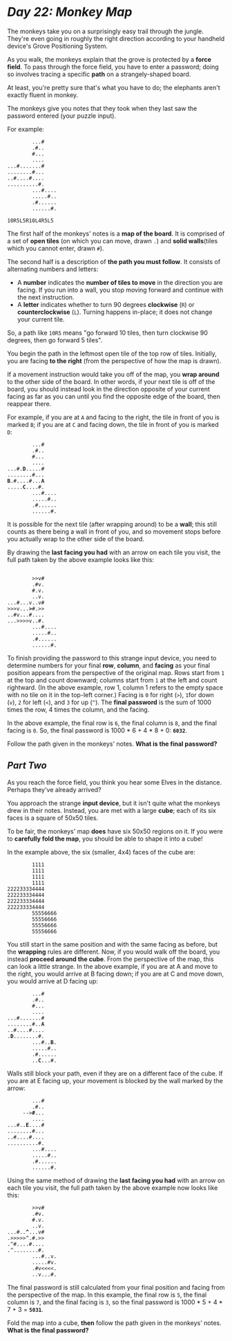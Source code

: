 # ___Day 22: Monkey Map___

The monkeys take you on a surprisingly easy trail through the jungle. They're even going in roughly the right direction according to your handheld device's Grove Positioning System.

As you walk, the monkeys explain that the grove is protected by a __force field__. To pass through the force field, you have to enter a password; doing so involves tracing a specific __path__ on a strangely-shaped board.

At least, you're pretty sure that's what you have to do; the elephants aren't exactly fluent in monkey.

The monkeys give you notes that they took when they last saw the password entered (your puzzle input).

For example:

```
        ...#
        .#..
        #...
        ....
...#.......#
........#...
..#....#....
..........#.
        ...#....
        .....#..
        .#......
        ......#.

10R5L5R10L4R5L5
```

The first half of the monkeys' notes is a __map of the board__. It is comprised of a set of __open tiles__ (on which you can move, drawn `.`) and __solid walls__(tiles which you cannot enter, drawn `#`).

The second half is a description of __the path you must follow__. It consists of alternating numbers and letters:

*   A __number__ indicates the __number of tiles to move__ in the direction you are facing. If you run into a wall, you stop moving forward and continue with the next instruction.
*   A __letter__ indicates whether to turn 90 degrees __clockwise__ (`R`) or __counterclockwise__ (`L`). Turning happens in-place; it does not change your current tile.

So, a path like `10R5` means "go forward 10 tiles, then turn clockwise 90 degrees, then go forward 5 tiles".

You begin the path in the leftmost open tile of the top row of tiles. Initially, you are facing __to the right__ (from the perspective of how the map is drawn).

If a movement instruction would take you off of the map, you __wrap around__ to the other side of the board. In other words, if your next tile is off of the board, you should instead look in the direction opposite of your current facing as far as you can until you find the opposite edge of the board, then reappear there.

For example, if you are at `A` and facing to the right, the tile in front of you is marked `B`; if you are at `C` and facing down, the tile in front of you is marked `D`:

<pre><code>        ...#
        .#..
        #...
        ....
...#.<b>D</b>.....#
........#...
<b>B</b>.#....#...<b>A</b>
.....<b>C</b>....#.
        ...#....
        .....#..
        .#......
        ......#.
</code></pre>

It is possible for the next tile (after wrapping around) to be a __wall__; this still counts as there being a wall in front of you, and so movement stops before you actually wrap to the other side of the board.

By drawing the __last facing you had__ with an arrow on each tile you visit, the full path taken by the above example looks like this:

<pre><code>
        >>v#    
        .#v.    
        #.v.    
        ..v.    
...#...v..v#    
>>>v...<b>></b>#.>>    
..#v...#....    
...>>>>v..#.    
        ...#....
        .....#..
        .#......
        ......#.
</code></pre>

To finish providing the password to this strange input device, you need to determine numbers for your final __row__, __column__, and __facing__ as your final position appears from the perspective of the original map. Rows start from `1` at the top and count downward; columns start from `1` at the left and count rightward. (In the above example, row 1, column 1 refers to the empty space with no tile on it in the top-left corner.) Facing is `0` for right (`>`), `1`for down (`v`), `2` for left (`<`), and `3` for up (`^`). The __final password__ is the sum of 1000 times the row, 4 times the column, and the facing.

In the above example, the final row is `6`, the final column is `8`, and the final facing is `0`. So, the final password is 1000 \* 6 + 4 \* 8 + 0: __`6032`__.

Follow the path given in the monkeys' notes. __What is the final password?__

## ___Part Two___

As you reach the force field, you think you hear some Elves in the distance. Perhaps they've already arrived?

You approach the strange __input device__, but it isn't quite what the monkeys drew in their notes. Instead, you are met with a large __cube__; each of its six faces is a square of 50x50 tiles.

To be fair, the monkeys' map __does__ have six 50x50 regions on it. If you were to __carefully fold the map__, you should be able to shape it into a cube!

In the example above, the six (smaller, 4x4) faces of the cube are:

```
        1111
        1111
        1111
        1111
222233334444
222233334444
222233334444
222233334444
        55556666
        55556666
        55556666
        55556666
```

You still start in the same position and with the same facing as before, but the __wrapping__ rules are different. Now, if you would walk off the board, you instead __proceed around the cube__. From the perspective of the map, this can look a little strange. In the above example, if you are at A and move to the right, you would arrive at B facing down; if you are at C and move down, you would arrive at D facing up:

<pre><code>        ...#
        .#..
        #...
        ....
...#.......#
........#..<b>A</b>
..#....#....
.<b>D</b>........#.
        ...#..<b>B</b>.
        .....#..
        .#......
        ..<b>C</b>...#.
</code></pre>

Walls still block your path, even if they are on a different face of the cube. If you are at E facing up, your movement is blocked by the wall marked by the arrow:

<pre><code>        ...#
        .#..
     --><b>#</b>...
        ....
...#..<b>E</b>....#
........#...
..#....#....
..........#.
        ...#....
        .....#..
        .#......
        ......#.
</code></pre>

Using the same method of drawing the __last facing you had__ with an arrow on each tile you visit, the full path taken by the above example now looks like this:

<pre><code>        >>v#    
        .#v.    
        #.v.    
        ..v.    
...#..<b>^</b>...v#    
.>>>>>^.#.>>    
.^#....#....    
.^........#.    
        ...#..v.
        .....#v.
        .#v<<<<.
        ..v...#.
</code></pre>

The final password is still calculated from your final position and facing from the perspective of the map. In this example, the final row is `5`, the final column is `7`, and the final facing is `3`, so the final password is 1000 \* 5 + 4 \* 7 + 3 = __`5031`__.

Fold the map into a cube, __then__ follow the path given in the monkeys' notes. __What is the final password?__